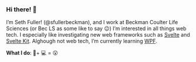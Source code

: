 ### Hi there! 👋 
I’m Seth Fuller! (@sfullerbeckman), and I work at Beckman Coulter Life Sciences (or Bec LS as some like to say 😉) I’m interested in all things web tech. I especially like investigating new web frameworks such as [Svelte](https://svelte.dev/) and [Svelte Kit](https://kit.svelte.dev/). Alghough not web tech, I’m currently learning [WPF](https://docs.microsoft.com/en-us/dotnet/desktop/wpf/?view=netdesktop-5.0).

**What I do**: 🔬+ 💻 = 😮
